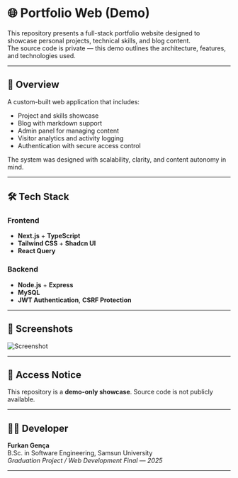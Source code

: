 # 🌐 Portfolio Web (Demo)

This repository presents a full-stack portfolio website designed to showcase personal projects, technical skills, and blog content.  
The source code is private — this demo outlines the architecture, features, and technologies used.

---

## 🧠 Overview

A custom-built web application that includes:

- Project and skills showcase  
- Blog with markdown support  
- Admin panel for managing content  
- Visitor analytics and activity logging  
- Authentication with secure access control

The system was designed with scalability, clarity, and content autonomy in mind.

---

## 🛠️ Tech Stack

### Frontend
- **Next.js** + **TypeScript**
- **Tailwind CSS** + **Shadcn UI**
- **React Query**

### Backend
- **Node.js** + **Express**
- **MySQL**
- **JWT Authentication**, **CSRF Protection**

---

## 📸 Screenshots

![Screenshot](https://github.com/user-attachments/assets/71b5f5e9-42e9-4f7a-abc2-482ca645400c)

---

## 🔐 Access Notice

This repository is a **demo-only showcase**. Source code is not publicly available.

---

## 👨‍💻 Developer

**Furkan Gença**  
B.Sc. in Software Engineering, Samsun University  
*Graduation Project / Web Development Final — 2025*

---
